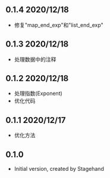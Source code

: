 ## 0.1.4 2020/12/18

- 修复"map_end_exp"和"list_end_exp"

## 0.1.3 2020/12/18

- 处理数据中的注释

## 0.1.2 2020/12/18

- 处理指数(Exponent)
- 优化代码

## 0.1.1 2020/12/17

- 优化方法

## 0.1.0

- Initial version, created by Stagehand
